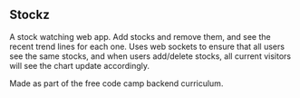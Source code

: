 ## Stockz

A stock watching web app. Add stocks and remove them, and see the recent trend lines for each one. Uses web sockets to ensure that all users see the same stocks, and when users add/delete stocks, all current visitors will see the chart update accordingly.

Made as part of the free code camp backend curriculum.
